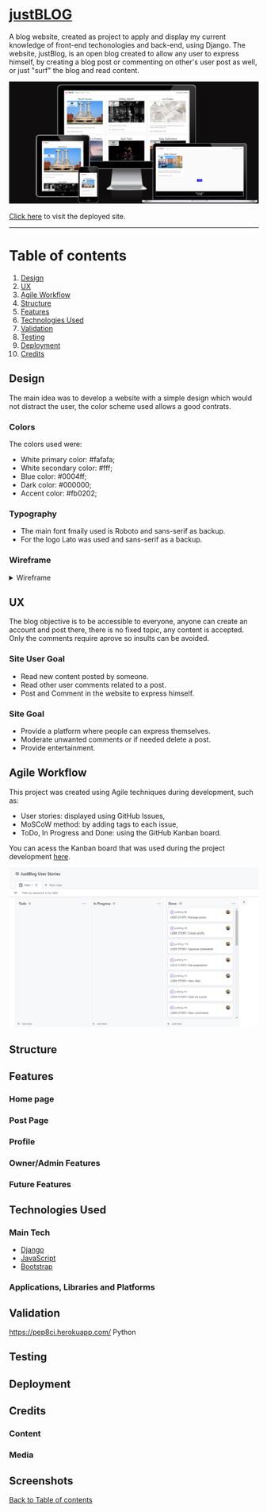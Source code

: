 # [justBLOG](https://justblog.herokuapp.com/)

A blog website, created as project to apply and display my current knowledge of front-end techonologies and back-end, using Django. The website, justBlog, is an open blog created to allow any user to express himself, by creating a blog post or commenting on other's user post as well, or just "surf" the blog and read content.

<img src="https://github.com/gioZAK/justblog_v1/blob/2dfe08ab8e31fe426c16bea3421c788b5cbcb91b/docs/screenshots/amiresponsive.png">
 
 [Click here](https://justblog.herokuapp.com/) to visit the deployed site.


---

# Table of contents

1. [Design](#design)
2. [UX](#ux)
3. [Agile Workflow](#agile-workflow)
4. [Structure](#structure)
5. [Features](#features)
6. [Technologies Used](#technologies-used)    
7. [Validation](#validation)
8. [Testing](#testing)
9. [Deployment](#deployment)
10. [Credits](#credits)

## Design

The main idea was to develop a website with a simple design which would not distract the user, the color scheme used allows a good contrats.

### Colors

The colors used were: 
- White primary color: #fafafa;
- White secondary color: #fff;
- Blue color: #0004ff;
- Dark color: #000000;
- Accent color: #fb0202;

### Typography

- The main font fmaily used is Roboto and sans-serif as backup.
- For the logo Lato was used and sans-serif as a backup.

### Wireframe

<details>
<summary>
Wireframe
</summary>
<details>
<summary>
Wireframe Home
</summary>
<img src="https://github.com/gioZAK/justblog_v1/blob/e35d49ae59977c2161793588133778f4262a8ec2/docs/wireframes/wireframeshome.png">
</details>
<details>
<summary>
Wireframe Blog Post
</summary>
<img src="https://github.com/gioZAK/justblog_v1/blob/877e87b738533609b4573be0e7ec50a93b608b65/docs/wireframes/wireframesblogpost.png">
</details>
<details>
<summary>
Wireframe Profile
</summary>
<img src="https://github.com/gioZAK/justblog_v1/blob/12b74f02a971a523264797465a0fb4cd9d540569/docs/wireframes/wireframesuserprofile.png">
</details>
<details>
<summary>
Wireframe Post/Edit/Profile
</summary>
<img src="https://github.com/gioZAK/justblog_v1/blob/12b74f02a971a523264797465a0fb4cd9d540569/docs/wireframes/wireframespostedit.png">
</details>
</details>

## UX

The blog objective is to be accessible to everyone, anyone can create an account and post there, there is no fixed topic, any content is accepted.
Only the comments require aprove so insults can be avoided.

### Site User Goal

- Read new content posted by someone.
- Read other user comments related to a post.
- Post and Comment in the website to express himself.

### Site Goal

- Provide a platform where people can express themselves.
- Moderate unwanted comments or if needed delete a post.
- Provide entertainment.

## Agile Workflow

This project was created using Agile techniques during development, such as:

- User stories: displayed using GitHub Issues,
- MoSCoW method: by adding tags to each issue,
- ToDo, In Progress and Done: using the GitHub Kanban board.

You can acess the Kanban board that was used during the project development [here](https://github.com/users/gioZAK/projects/10/views/1).

<img src="https://github.com/gioZAK/justblog_v1/blob/befb8792d84f802ab5ff00067eb2213b2a3d7b03/docs/screenshots/kanban.png">



## Structure


## Features

### Home page

### Post Page

### Profile


### Owner/Admin Features


### Future Features



## Technologies Used

### Main Tech

 - [Django](https://www.djangoproject.com/) 
 - [JavaScript](https://www.javascript.com/)
 - [Bootstrap](https://getbootstrap.com/)


### Applications, Libraries and Platforms





## Validation

https://pep8ci.herokuapp.com/ Python

## Testing
 




## Deployment







## Credits

### Content


### Media




## Screenshots




[Back to Table of contents](#table-of-contents)